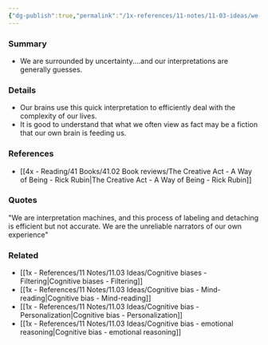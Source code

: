 ```yaml
---
{"dg-publish":true,"permalink":"/1x-references/11-notes/11-03-ideas/we-are-interpretation-machines-but-rarely-accurate/","title":"We are interpretation machines, but rarely accurate","noteIcon":""}
---
```



### Summary
- We are surrounded by uncertainty....and our interpretations are generally guesses. 

### Details
- Our brains use this quick interpretation to efficiently deal with the complexity of our lives. 
- It is good to understand that what we often view as fact may be a fiction that our own brain is feeding us.

### References
- [[4x - Reading/41 Books/41.02 Book reviews/The Creative Act - A Way of Being - Rick Rubin\|The Creative Act - A Way of Being - Rick Rubin]]

### Quotes
"We are interpretation machines, and this process of labeling and detaching is efficient but not accurate. We are the unreliable narrators of our own experience"

### Related
- [[1x - References/11 Notes/11.03 Ideas/Cognitive biases - Filtering\|Cognitive biases - Filtering]]
- [[1x - References/11 Notes/11.03 Ideas/Cognitive bias - Mind-reading\|Cognitive bias - Mind-reading]]
- [[1x - References/11 Notes/11.03 Ideas/Cognitive bias - Personalization\|Cognitive bias - Personalization]]
- [[1x - References/11 Notes/11.03 Ideas/Cognitive bias - emotional reasoning\|Cognitive bias - emotional reasoning]]